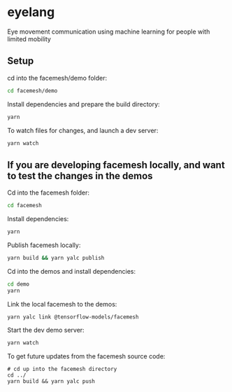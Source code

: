 # eyelang
Eye movement communication using machine learning for people with limited mobility

## Setup

cd into the facemesh/demo folder:

```sh
cd facemesh/demo
```

Install dependencies and prepare the build directory:

```sh
yarn
```

To watch files for changes, and launch a dev server:

```sh
yarn watch
```

## If you are developing facemesh locally, and want to test the changes in the demos

Cd into the facemesh folder:
```sh
cd facemesh
```

Install dependencies:
```sh
yarn
```

Publish facemesh locally:
```sh
yarn build && yarn yalc publish
```

Cd into the demos and install dependencies:

```sh
cd demo
yarn
```

Link the local facemesh to the demos:
```sh
yarn yalc link @tensorflow-models/facemesh
```

Start the dev demo server:
```sh
yarn watch
```

To get future updates from the facemesh source code:
```
# cd up into the facemesh directory
cd ../
yarn build && yarn yalc push
```
